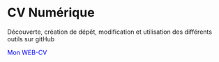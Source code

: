 # CV Numérique
Découverte, création de dép&ecirc;t, modification et utilisation des différents outils sur gitHub
<div style="color: blue;">Mon WEB-CV</div>
